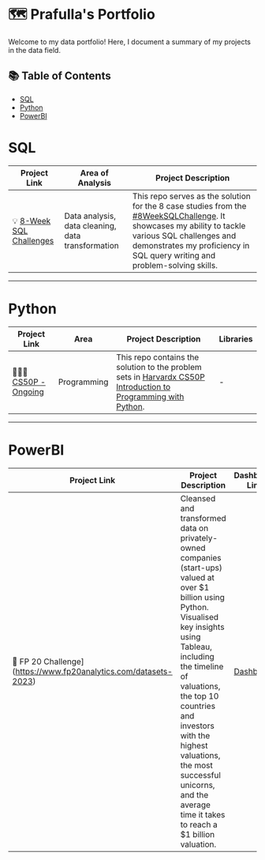 # 🗺 Prafulla's Portfolio

Welcome to my data portfolio! Here, I document a summary of my projects in the data field. 

## 📚 Table of Contents 
- [SQL](#sql)
- [Python](#python)
- [PowerBI](#PowerBI)


# SQL

| Project Link | Area of Analysis | Project Description | 
|---|---|---|
| 💡 [8-Week SQL Challenges](https://github.com/Prafulla-KumarB/8-Week-SQL-Challenge) | Data analysis, data cleaning, data transformation | This repo serves as the solution for the 8 case studies from the [#8WeekSQLChallenge](https://8weeksqlchallenge.com). It showcases my ability to tackle various SQL challenges and demonstrates my proficiency in SQL query writing and problem-solving skills. | 


***

# Python

| Project Link | Area | Project Description | Libraries |    
|---|---|---|---|
| 👩🏻‍💻 [CS50P - Ongoing]() | Programming | This repo contains the solution to the problem sets in [Harvardx CS50P Introduction to Programming with Python](https://www.edx.org/course/cs50s-introduction-to-programming-with-python). | - | 

***

# PowerBI

| Project Link | Project Description | Dashboard Link |
|---|---|---|
| 🦄 FP 20 Challenge](https://www.fp20analytics.com/datasets-2023) | Cleansed and transformed data on privately-owned companies (start-ups) valued at over $1 billion using Python. Visualised key insights using Tableau, including the timeline of valuations, the top 10 countries and investors with the highest valuations, the most successful unicorns, and the average time it takes to reach a $1 billion valuation. | [Dashboard](https://app.powerbi.com/groups/me/reports/904340e1-ddd0-4505-be59-8ddc5a93635c/ReportSection77c45fc35a8264048837?experience=power-bi&bookmarkGuid=Bookmark323859b905d85018799d) |

